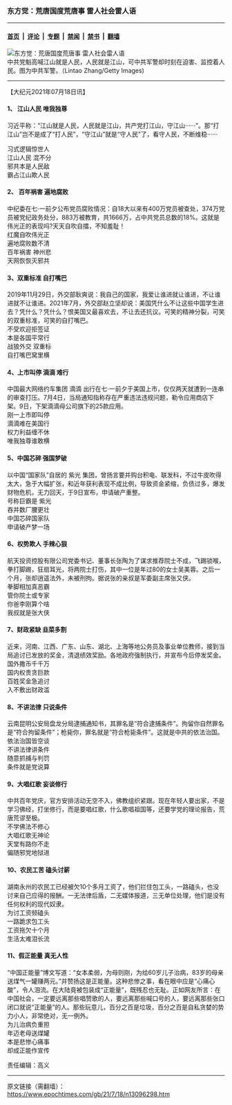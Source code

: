 ### 东方觉：荒唐国度荒唐事 雷人社会雷人语

---

#### [首页](../../../..?n13096298) &nbsp;|&nbsp; [评论](../../../../../epoch-comment?n13096298) &nbsp;|&nbsp; [专题](../../../../../epoch-special?n13096298) &nbsp;|&nbsp; [禁闻](../../../../../epoch-news?n13096298) &nbsp;|&nbsp; [禁书](../../../../../books?n13096298) &nbsp;|&nbsp; [翻墙](https://github.com/gfw-breaker/nogfw/blob/master/README.md?n13096298)


<div><img alt="东方觉：荒唐国度荒唐事 雷人社会雷人语" class="attachment-djy_600_400 size-djy_600_400 wp-post-image" src="https://i.epochtimes.com/assets/uploads/2018/05/1404271402332054-600x400-1.jpg"/>
<div class="caption">
 中共党魁高喊江山就是人民，人民就是江山，可中共军警却时刻在迫害、监控着人民。图为中共军警。（Lintao Zhang/Getty Images)
</div></div><hr/><div class="post_content" id="artbody" itemprop="articleBody">
 <!-- article content begin -->
 <p>
  【大纪元2021年07月18日讯】
 </p>
 <h4>
  1、
  <ok href="https://www.epochtimes.com/gb/tag/%E6%B1%9F%E5%B1%B1%E4%BA%BA%E6%B0%91.html">
   江山人民
  </ok>
  唯我独尊
 </h4>
 <p>
  习近平称：“江山就是人民，人民就是江山，共产党打江山，守江山······”。那“打江山”岂不是成了“打人民”，“守江山”就是“守人民”了，看守人民，不断维稳······
 </p>
 <p>
  习式逻辑惊世人
  <br/>
  <ok href="https://www.epochtimes.com/gb/tag/%E6%B1%9F%E5%B1%B1%E4%BA%BA%E6%B0%91.html">
   江山人民
  </ok>
  混不分
  <br/>
  邪共本是人民敌
  <br/>
  霸占江山欺人民
 </p>
 <h4>
  2、
  <ok href="https://www.epochtimes.com/gb/tag/%E7%99%BE%E5%B9%B4%E7%A5%B8%E5%AE%B3.html">
   百年祸害
  </ok>
  遍地腐败
 </h4>
 <p>
  中纪委在七·一前夕公布党员腐败情况：自18大以来有400万党员被查处，374万党员被党纪政务处分，883万被教育，共1666万，占中共党员总数的18%。这就是伟光正的表现吗?天天自吹自擂，不知羞耻！
  <br/>
  红魔自吹伟光正
  <br/>
  遍地腐败数不清
  <br/>
  <ok href="https://www.epochtimes.com/gb/tag/%E7%99%BE%E5%B9%B4%E7%A5%B8%E5%AE%B3.html">
   百年祸害
  </ok>
  神州悲
  <br/>
  天网恢恢灭邪共
 </p>
 <h4>
  3、双重标准 自打嘴巴
 </h4>
 <p>
  2019年11月29日，外交部耿爽说：我自己的国家，我爱让谁进就让谁进，不让谁进就不让谁进。2021年7月，外交部赵立坚却说：美国凭什么不让这些中国学生进去？凭什么？凭什么？恨美国又最喜欢去，不让去还抗议。可笑的精神分裂，可笑的双重标准，可笑的自打嘴巴。
  <br/>
  不受欢迎拒签证
  <br/>
  本是各国平常行
  <br/>
  <ok href="https://www.epochtimes.com/gb/tag/%E6%88%98%E7%8B%BC%E5%A4%96%E4%BA%A4.html">
   战狼外交
  </ok>
  双重标
  <br/>
  自打嘴巴窝里横
 </p>
 <h4>
  4、上市叫停
  <ok href="https://www.epochtimes.com/gb/tag/%E6%BB%B4%E6%BB%B4.html">
   滴滴
  </ok>
  难行
 </h4>
 <p>
  中国最大网络约车集团
  <ok href="https://www.epochtimes.com/gb/tag/%E6%BB%B4%E6%BB%B4.html">
   滴滴
  </ok>
  出行在七·一前夕于美国上市，仅仅两天就遭到一连串的审查打压。7月4日，当局通知指称存在严重违法违规问题，勒令应用商店下架。9日，下架滴滴母公司旗下的25款应用。
  <br/>
  刚一上市即叫停
  <br/>
  滴滴难在美国行
  <br/>
  权力利益缠不休
  <br/>
  唯我独尊谁敢横
 </p>
 <h4>
  5、中国芯碎 强国梦破
 </h4>
 <p>
  以中国“国家队”自居的
  <ok href="https://www.epochtimes.com/gb/tag/%E7%B4%AB%E5%85%89.html">
   紫光
  </ok>
  集团，曾扬言要并购台积电、联发科，不过牛皮吹得太大，急于大幅扩张，和近年获利表现不成比例，导致资金紧缩，负债过多，爆发财物危机，无力回天，于9日宣布，申请破产重整。
  <br/>
  号称巨霸是
  <ok href="https://www.epochtimes.com/gb/tag/%E7%B4%AB%E5%85%89.html">
   紫光
  </ok>
  <br/>
  吞并数厂腰更壮
  <br/>
  中国芯碎国家队
  <br/>
  申请破产梦一场
 </p>
 <h4>
  6、权势欺人 手辣心狠
 </h4>
 <p>
  航天投资控股有限公司党委书记、董事长张陶为了谋求推荐院士不成，飞踢锁喉，拳打脚踢，狂扇耳光，将两院士打伤，其中一位是年过80的女士吴美蓉。之后一个月，张却逍遥法外，未被刑拘。据说张的亲叔是军委副主席张又侠。
  <br/>
  拳脚相加真恶霸
  <br/>
  管你院士或专家
  <br/>
  你爸李刚算个啥
  <br/>
  我叔就是张大侠
 </p>
 <h4>
  7、财政紧缺 韭菜多割
 </h4>
 <p>
  近来，河南、江西、广东、山东、湖北、上海等地公务员及事业单位教师，接到当局追讨已发放的奖金，清退绩效奖励。各地政府强制执行，并宣布今后停发奖金。
  <br/>
  国外撒币千千万
  <br/>
  国内权贵贪巨款
  <br/>
  百姓奖金急追讨
  <br/>
  入不敷出财政滥
 </p>
 <h4>
  8、不讲法律 只说条件
 </h4>
 <p>
  云南昆明公安局盘龙分局逮捕通知书，其罪名是“符合逮捕条件”。拘留你自然罪名是“符合拘留条件”；枪毙你，罪名就是“符合枪毙条件”。这就是中共的依法治国。
  <br/>
  依法治国皆空谈
  <br/>
  不讲法律讲条件
  <br/>
  随意抓捕与判罚
  <br/>
  条件就是党说算
 </p>
 <h4>
  9、大唱红歌 妄谈修行
 </h4>
 <p>
  中共百年党庆，官方安排活动无空不入，佛教组织紧跟。现在年轻人要出家，不是学习佛经，打坐修行，而是要唱红歌，什么歌唱祖国等，还要学党的理论报告，荒唐荒谬至极。
  <br/>
  不学佛法不修心
  <br/>
  大唱红歌无神论
  <br/>
  天堂有路你不走
  <br/>
  偏随邪党地狱进
 </p>
 <h4>
  10、农民工苦 磕头讨薪
 </h4>
 <p>
  湖南永州的农民工已经被欠10个多月工资了，他们拦住包工头，一路磕头，也没讨来自己应得的报酬。一无法律后盾，二无媒体报道，三无单位处理，他们是没有任何权利的现代奴隶。
  <br/>
  为讨工资频磕头
  <br/>
  一路跪求包工头
  <br/>
  工资拖欠十个月
  <br/>
  生活太难泪长流
 </p>
 <h4>
  11、假正能量 真无人性
 </h4>
 <p>
  “中国正能量”博文写道：“女本柔弱，为母则刚，为给60岁儿子治病，83岁的母亲送煤气一罐赚两元。”并赞扬这是正能量。这种悲惨之事，看在眼中应是“心痛心酸”，令人泪流。在大陆竟被包装成“正能量”，既残忍也无耻。正如网友所言：在中国社会，一定要远离那些唱赞歌的人，要远离那些喊口号的人，要远离那些张口闭口就说“正能量”的人。那些玩意儿，百分之百是垃圾，百分之百是自私贪婪的势力小人，非常绝对，无一例外。
  <br/>
  为儿治病负重担
  <br/>
  年迈老母送煤罐
  <br/>
  本是悲惨心痛事
  <br/>
  却成正能作宣传
 </p>
 <p>
  责任编辑：高义
 </p>
 <!-- article content end -->
 <div id="below_article_ad">
 </div>
</div>


---

原文链接（需翻墙）：https://www.epochtimes.com/gb/21/7/18/n13096298.htm